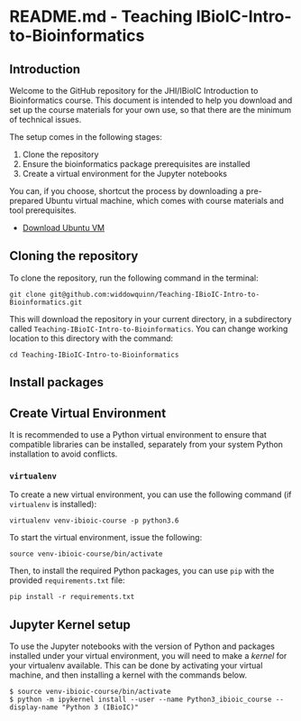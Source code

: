 # README.md - Teaching IBioIC-Intro-to-Bioinformatics

## Introduction

Welcome to the GitHub repository for the JHI/IBioIC Introduction to Bioinformatics course. This document is intended to help you download and set up the course materials for your own use, so that there are the minimum of technical issues.

The setup comes in the following stages:

1. Clone the repository
2. Ensure the bioinformatics package prerequisites are installed
3. Create a virtual environment for the Jupyter notebooks

You can, if you choose, shortcut the process by downloading a pre-prepared Ubuntu virtual machine, which comes with course materials and tool prerequisites.

* [Download Ubuntu VM]()

## Cloning the repository

To clone the repository, run the following command in the terminal:

```
git clone git@github.com:widdowquinn/Teaching-IBioIC-Intro-to-Bioinformatics.git
```

This will download the repository in your current directory, in a subdirectory called `Teaching-IBioIC-Intro-to-Bioinformatics`. You can change working location to this directory with the command:

`cd Teaching-IBioIC-Intro-to-Bioinformatics`

## Install packages

## Create Virtual Environment

It is recommended to use a Python virtual environment to ensure that compatible libraries can be installed, separately from your system Python installation to avoid conflicts.

### `virtualenv`

To create a new virtual environment, you can use the following command (if `virtualenv` is installed):

```
virtualenv venv-ibioic-course -p python3.6
```

To start the virtual environment, issue the following:

```
source venv-ibioic-course/bin/activate
```

Then, to install the required Python packages, you can use `pip` with the provided `requirements.txt` file:

```
pip install -r requirements.txt
```


## Jupyter Kernel setup

To use the Jupyter notebooks with the version of Python and packages installed under your virtual environment, you will need to make a *kernel* for your virtualenv available. This can be done by activating your virtual machine, and then installing a kernel with the commands below.

```
$ source venv-ibioic-course/bin/activate
$ python -m ipykernel install --user --name Python3_ibioic_course --display-name "Python 3 (IBioIC)"
```
